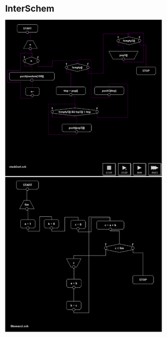 # InterSchem
<img src='images/stackSort.png' width='512'>
<img src='images/fibonacci2.png' width='512'>

